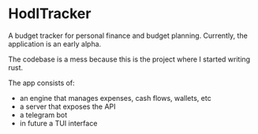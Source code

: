 # HodlTracker

A budget tracker for personal finance and budget planning. Currently, the
application is an early alpha.

The codebase is a mess because this is the project where I started writing rust.

The app consists of:
- an engine that manages expenses, cash flows, wallets, etc
- a server that exposes the API
- a telegram bot
- in future a TUI interface
